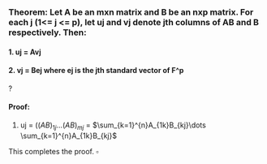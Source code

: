 ### Theorem: Let A be an mxn matrix and B be an nxp matrix. For each j (1<= j <= p), let uj and vj denote jth columns of AB and B respectively. Then:
#### 1. uj = Avj
#### 2. vj = Bej where ej is the jth standard vector of F^p
?
#### Proof: 
1. uj = ($(AB)_{1j}\dots (AB)_{mj}$ = $\sum_{k=1}^{n}A_{1k}B_{kj}\dots \sum_{k=1}^{n}A_{1k}B_{kj}$

This completes the proof. $\square$
